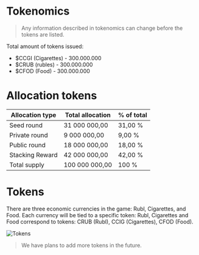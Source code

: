 # Tokenomics
> Any information described in tokenomics can change before the tokens are listed. 

Total amount of tokens issued:
- $CCGI (Cigarettes) - 300.000.000 
- $CRUB (rubles) - 300.000.000 
- $CFOD (Food) - 300.000.000

# Allocation tokens

| Allocation type | Total allocation | % of total |
|-----------------|------------------|------------|
| Seed round      | 31 000 000,00    | 31,00 %    |
| Private round   | 9 000 000,00     | 9,00 %     |
| Public round    | 18 000 000,00    | 18,00 %    |
| Stacking Reward | 42 000 000,00    | 42,00 %    |
| Total supply    | 100 000 000,00   | 100 %      |



# Tokens
There are three economic currencies in the game: Rubl, Cigarettes, and Food.
Each currency will be tied to a specific token: Rubl, Cigarettes and Food correspond to tokens: CRUB (Rubl), CCIG (Cigarettes), CFOD (Food). 

![Tokens](https://github.com/verscorp/convicted-site-files/blob/main/images/tokens.svg)

> We have plans to add more tokens in the future. 
